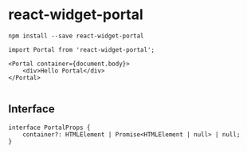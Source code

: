 # react-widget-portal

`npm install --save react-widget-portal`

```
import Portal from 'react-widget-portal';

<Portal container={document.body}>
    <div>Hello Portal</div>
</Portal>


```

## Interface

```
interface PortalProps {
    container?: HTMLElement | Promise<HTMLElement | null> | null;
}
```

